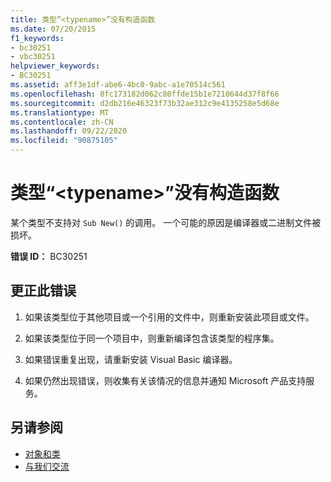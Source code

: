 ```yaml
---
title: 类型“<typename>”没有构造函数
ms.date: 07/20/2015
f1_keywords:
- bc30251
- vbc30251
helpviewer_keywords:
- BC30251
ms.assetid: aff3e1df-abe6-4bc0-9abc-a1e70514c561
ms.openlocfilehash: 8fc173182d062c80ffde15b1e7210644d37f8f66
ms.sourcegitcommit: d2db216e46323f73b32ae312c9e4135258e5d68e
ms.translationtype: MT
ms.contentlocale: zh-CN
ms.lasthandoff: 09/22/2020
ms.locfileid: "90875105"
---
```

# <a name="type-typename-has-no-constructors"></a>类型“\<typename>”没有构造函数

某个类型不支持对 `Sub New()` 的调用。 一个可能的原因是编译器或二进制文件被损坏。  
  
 **错误 ID：** BC30251  
  
## <a name="to-correct-this-error"></a>更正此错误  
  
1. 如果该类型位于其他项目或一个引用的文件中，则重新安装此项目或文件。  
  
2. 如果该类型位于同一个项目中，则重新编译包含该类型的程序集。  
  
3. 如果错误重复出现，请重新安装 Visual Basic 编译器。  
  
4. 如果仍然出现错误，则收集有关该情况的信息并通知 Microsoft 产品支持服务。  
  
## <a name="see-also"></a>另请参阅

- [对象和类](../../programming-guide/language-features/objects-and-classes/index.md)
- [与我们交流](/visualstudio/ide/feedback-options)
